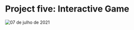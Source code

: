 # Project five: Interactive Game

![07 de julho de 2021](https://user-images.githubusercontent.com/85652034/124614430-98f3e900-de4a-11eb-8ebc-a3f942c72746.png)


